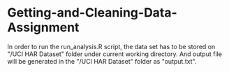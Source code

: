# Getting-and-Cleaning-Data-Assignment

In order to run the run_analysis.R script, the data set has to be stored on "/UCI HAR Dataset" folder under current working directory.
And output file will be generated in the "/UCI HAR Dataset" folder as "output.txt".
